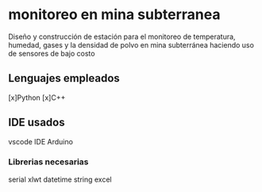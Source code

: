 # monitoreo en mina subterranea
Diseño y construcción de estación para el monitoreo de temperatura, humedad, gases y la densidad de polvo en mina subterránea haciendo uso de sensores de bajo costo
## Lenguajes empleados 
[x]Python
[x]C++
## IDE usados
vscode
IDE Arduino
### Librerias necesarias
serial
xlwt
datetime
string
excel
